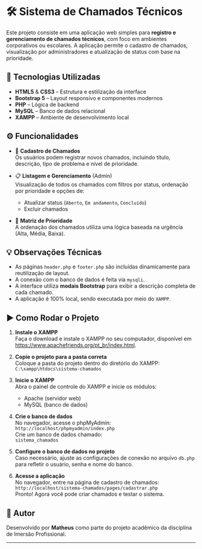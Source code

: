 # 🛠️ Sistema de Chamados Técnicos

Este projeto consiste em uma aplicação web simples para **registro e gerenciamento de chamados técnicos**, com foco em ambientes corporativos ou escolares. A aplicação permite o cadastro de chamados, visualização por administradores e atualização de status com base na prioridade.

## 🚀 Tecnologias Utilizadas

- **HTML5** & **CSS3** – Estrutura e estilização da interface  
- **Bootstrap 5** – Layout responsivo e componentes modernos  
- **PHP** – Lógica de backend  
- **MySQL** – Banco de dados relacional  
- **XAMPP** – Ambiente de desenvolvimento local

## ⚙️ Funcionalidades

- 📌 **Cadastro de Chamados**  
  Os usuários podem registrar novos chamados, incluindo título, descrição, tipo de problema e nível de prioridade.

- 📋 **Listagem e Gerenciamento** (Admin)  
  Visualização de todos os chamados com filtros por status, ordenação por prioridade e opções de:  
  - Atualizar status (`Aberto`, `Em andamento`, `Concluído`)  
  - Excluir chamados

- 🧠 **Matriz de Prioridade**  
  A ordenação dos chamados utiliza uma lógica baseada na urgência (Alta, Média, Baixa).

## 💡 Observações Técnicas

- As páginas `header.php` e `footer.php` são incluídas dinamicamente para reutilização de layout.  
- A conexão com o banco de dados é feita via `mysqli`.  
- A interface utiliza **modais Bootstrap** para exibir a descrição completa de cada chamado.  
- A aplicação é 100% local, sendo executada por meio do `XAMPP`.

## ▶️ Como Rodar o Projeto

1. **Instale o XAMPP**  
   Faça o download e instale o XAMPP no seu computador, disponível em https://www.apachefriends.org/pt_br/index.html.

2. **Copie o projeto para a pasta correta**  
   Coloque a pasta do projeto dentro do diretório do XAMPP:  
   `C:\xampp\htdocs\sistema-chamados`

3. **Inicie o XAMPP**  
   Abra o painel de controle do XAMPP e inicie os módulos:  
   - Apache (servidor web)  
   - MySQL (banco de dados)

4. **Crie o banco de dados**  
   No navegador, acesse o phpMyAdmin:  
   `http://localhost/phpmyadmin/index.php`  
   Crie um banco de dados chamado:  
   `sistema_chamados`

5. **Configure o banco de dados no projeto**  
   Caso necessário, ajuste as configurações de conexão no arquivo `db.php` para refletir o usuário, senha e nome do banco.

6. **Acesse a aplicação**  
   No navegador, entre na página de cadastro de chamados:  
   `http://localhost/sistema-chamados/pages/cadastrar.php`  
   Pronto! Agora você pode criar chamados e testar o sistema.

## 📝 Autor

Desenvolvido por **Matheus** como parte do projeto acadêmico da disciplina de Imersão Profissional.

---
